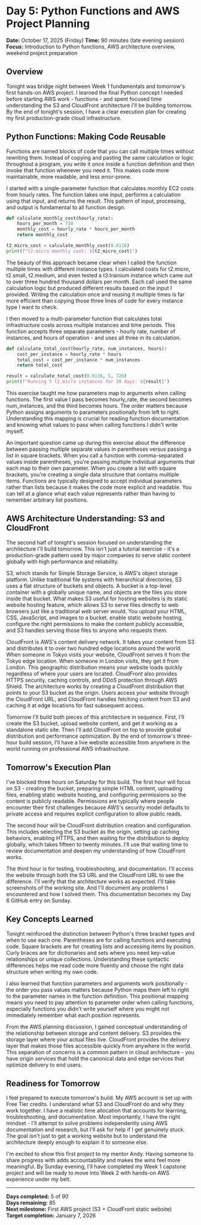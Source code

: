 # Day 5: Python Functions and AWS Project Planning
**Date:** October 17, 2025 (Friday)
**Time:** 90 minutes (late evening session)
**Focus:** Introduction to Python functions, AWS architecture overview, weekend project preparation

## Overview

Tonight was bridge night between Week 1 fundamentals and tomorrow's first hands-on AWS project. I learned the final Python concept I needed before starting AWS work - functions - and spent focused time understanding the S3 and CloudFront architecture I'll be building tomorrow. By the end of tonight's session, I have a clear execution plan for creating my first production-grade cloud infrastructure.

## Python Functions: Making Code Reusable

Functions are named blocks of code that you can call multiple times without rewriting them. Instead of copying and pasting the same calculation or logic throughout a program, you write it once inside a function definition and then invoke that function whenever you need it. This makes code more maintainable, more readable, and less error-prone.

I started with a single-parameter function that calculates monthly EC2 costs from hourly rates. The function takes one input, performs a calculation using that input, and returns the result. This pattern of input, processing, and output is fundamental to all function design.
```python
def calculate_monthly_cost(hourly_rate):
    hours_per_month = 730
    monthly_cost = hourly_rate * hours_per_month
    return monthly_cost

t2_micro_cost = calculate_monthly_cost(0.0116)
print(f"t2.micro monthly cost: ${t2_micro_cost}")
```

The beauty of this approach became clear when I called the function multiple times with different instance types. I calculated costs for t2.micro, t2.small, t2.medium, and even tested a t3.trainium instance which came out to over three hundred thousand dollars per month. Each call used the same calculation logic but produced different results based on the input I provided. Writing the calculation once and reusing it multiple times is far more efficient than copying those three lines of code for every instance type I want to check.

I then moved to a multi-parameter function that calculates total infrastructure costs across multiple instances and time periods. This function accepts three separate parameters - hourly rate, number of instances, and hours of operation - and uses all three in its calculation.
```python
def calculate_total_cost(hourly_rate, num_instances, hours):
    cost_per_instance = hourly_rate * hours
    total_cost = cost_per_instance * num_instances
    return total_cost

result = calculate_total_cost(0.0116, 5, 720)
print(f"Running 5 t2.micro instances for 30 days: ${result}")
```

This exercise taught me how parameters map to arguments when calling functions. The first value I pass becomes hourly_rate, the second becomes num_instances, and the third becomes hours. The order matters because Python assigns arguments to parameters positionally from left to right. Understanding this mapping is crucial for reading function documentation and knowing what values to pass when calling functions I didn't write myself.

An important question came up during this exercise about the difference between passing multiple separate values in parentheses versus passing a list in square brackets. When you call a function with comma-separated values inside parentheses, you're passing multiple individual arguments that each map to their own parameter. When you create a list with square brackets, you're creating a single data structure that contains multiple items. Functions are typically designed to accept individual parameters rather than lists because it makes the code more explicit and readable. You can tell at a glance what each value represents rather than having to remember arbitrary list positions.

## AWS Architecture Understanding: S3 and CloudFront

The second half of tonight's session focused on understanding the architecture I'll build tomorrow. This isn't just a tutorial exercise - it's a production-grade pattern used by major companies to serve static content globally with high performance and reliability.

S3, which stands for Simple Storage Service, is AWS's object storage platform. Unlike traditional file systems with hierarchical directories, S3 uses a flat structure of buckets and objects. A bucket is a top-level container with a globally unique name, and objects are the files you store inside that bucket. What makes S3 useful for hosting websites is its static website hosting feature, which allows S3 to serve files directly to web browsers just like a traditional web server would. You upload your HTML, CSS, JavaScript, and images to a bucket, enable static website hosting, configure the right permissions to make the content publicly accessible, and S3 handles serving those files to anyone who requests them.

CloudFront is AWS's content delivery network. It takes your content from S3 and distributes it to over two hundred edge locations around the world. When someone in Tokyo visits your website, CloudFront serves it from the Tokyo edge location. When someone in London visits, they get it from London. This geographic distribution means your website loads quickly regardless of where your users are located. CloudFront also provides HTTPS security, caching controls, and DDoS protection through AWS Shield. The architecture works by creating a CloudFront distribution that points to your S3 bucket as the origin. Users access your website through the CloudFront URL, and CloudFront handles fetching content from S3 and caching it at edge locations for fast subsequent access.

Tomorrow I'll build both pieces of this architecture in sequence. First, I'll create the S3 bucket, upload website content, and get it working as a standalone static site. Then I'll add CloudFront on top to provide global distribution and performance optimization. By the end of tomorrow's three-hour build session, I'll have a live website accessible from anywhere in the world running on professional AWS infrastructure.

## Tomorrow's Execution Plan

I've blocked three hours on Saturday for this build. The first hour will focus on S3 - creating the bucket, preparing simple HTML content, uploading files, enabling static website hosting, and configuring permissions so the content is publicly readable. Permissions are typically where people encounter their first challenges because AWS's security model defaults to private access and requires explicit configuration to allow public reads.

The second hour will be CloudFront distribution creation and configuration. This includes selecting the S3 bucket as the origin, setting up caching behaviors, enabling HTTPS, and then waiting for the distribution to deploy globally, which takes fifteen to twenty minutes. I'll use that waiting time to review documentation and deepen my understanding of how CloudFront works.

The third hour is for testing, troubleshooting, and documentation. I'll access the website through both the S3 URL and the CloudFront URL to see the difference. I'll verify that the architecture works as expected. I'll take screenshots of the working site. And I'll document any problems I encountered and how I solved them. This documentation becomes my Day 6 GitHub entry on Sunday.

## Key Concepts Learned

Tonight reinforced the distinction between Python's three bracket types and when to use each one. Parentheses are for calling functions and executing code. Square brackets are for creating lists and accessing items by position. Curly braces are for dictionaries and sets where you need key-value relationships or unique collections. Understanding these syntactic differences helps me read code more fluently and choose the right data structure when writing my own code.

I also learned that function parameters and arguments work positionally - the order you pass values matters because Python maps them left to right to the parameter names in the function definition. This positional mapping means you need to pay attention to parameter order when calling functions, especially functions you didn't write yourself where you might not immediately remember what each position represents.

From the AWS planning discussion, I gained conceptual understanding of the relationship between storage and content delivery. S3 provides the storage layer where your actual files live. CloudFront provides the delivery layer that makes those files accessible quickly from anywhere in the world. This separation of concerns is a common pattern in cloud architecture - you have origin services that hold the canonical data and edge services that optimize delivery to end users.

## Readiness for Tomorrow

I feel prepared to execute tomorrow's build. My AWS account is set up with Free Tier credits. I understand what S3 and CloudFront do and why they work together. I have a realistic time allocation that accounts for learning, troubleshooting, and documentation. Most importantly, I have the right mindset - I'll attempt to solve problems independently using AWS documentation and research, but I'll ask for help if I get genuinely stuck. The goal isn't just to get a working website but to understand the architecture deeply enough to explain it to someone else.

I'm excited to show this first project to my mentor Andy. Having someone to share progress with adds accountability and makes the wins feel more meaningful. By Sunday evening, I'll have completed my Week 1 capstone project and will be ready to move into Week 2 with hands-on AWS experience under my belt.

---

**Days completed:** 5 of 90  
**Days remaining:** 85  
**Next milestone:** First AWS project (S3 + CloudFront static website)  
**Target completion:** January 7, 2026
